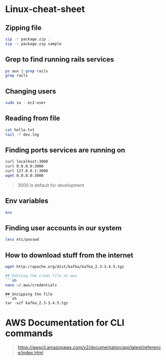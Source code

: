 # Linux-cheat-sheet
## Zipping file
```sh
zip -r package.zip .
zip -r package.zip sample
```
## Grep to find running rails services
```sh
ps aux | grep rails
grep rails
```
## Changing users
```sh
sudo su - ec2-user
```
## Reading from file
```sh
cat hello.txt
tail -f dev.log
```
## Finding ports services are running on
```sh
curl localhost:3000
curl 0.0.0.0:3000
curl 127.0.0.1:3000
wget 0.0.0.0:3000
```
> 3000 is default for development 
## Env variables
```sh
env
```
## Finding user accounts in our system
```sh
less etc/passwd
```
## How to download stuff from the internet
```sh
wget http://apache.org/dist/kafka/kafka_2.3-3.4.5.tgz

## Editing the creds file on aws
```sh
nano ~/.aws/credentials
```
```
## Unzipping the file
```sh
tar -xzf kafka_2.3-3.4.5.tgz
```

# AWS Documentation for CLI commands
> https://awscli.amazonaws.com/v2/documentation/api/latest/reference/index.html

